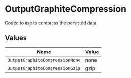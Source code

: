# OutputGraphiteCompression

Codec to use to compress the persisted data


## Values

| Name                            | Value                           |
| ------------------------------- | ------------------------------- |
| `OutputGraphiteCompressionNone` | none                            |
| `OutputGraphiteCompressionGzip` | gzip                            |